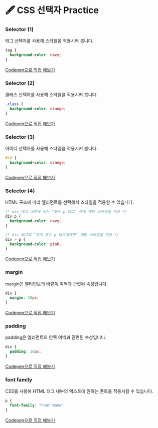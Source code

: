 # 🖋  CSS 선택자 Practice

### Selector (1)

태그 선택자를 사용해 스타일을 적용시켜 봅니다.

```css
tag {
  background-color: navy;
}
```

[Codepen으로 직접 해보기](https://codepen.io/vanillacoding/pen/LYOpxOO)

### Selector (2)

클래스 선택자를 사용해 스타일을 적용시켜 봅니다.

```css
.class {
  background-color: orange;
}
```

[Codepen으로 직접 해보기](https://codepen.io/vanillacoding/pen/mdqeRpG?editors=1100)

### Selector (3)

아이디 선택자를 사용해 스타일을 적용시켜 봅니다.

```css
#id {
  background-color: orange;
}
```

[Codepen으로 직접 해보기](https://codepen.io/vanillacoding/pen/jOabyZO?editors=1100)

### Selector (4)

HTML 구조에 따라 엘리먼트를 선택해서 스타일을 적용할 수 있습니다.

```css
/* div 태그 내부에 있는 "모든 p 태그" 에게 해당 스타일을 적용 */
div p {
  background-color: navy;
}

/* div 태그의 "직계 후손 p 태그에게만" 해당 스타일을 적용 */
div > p {
  background-color: pink;
}
```

[Codepen으로 직접 해보기](https://codepen.io/vanillacoding/pen/LYOpxQO?editors=1100)



### margin

margin은 엘리먼트의 바깥쪽 여백과 관련된 속성입니다.

```css
div {
  margin: 10px;
}
```

[Codepen으로 직접 해보기](https://codepen.io/vanillacoding/pen/WNXQRMV?editors=1100)

### padding

padding은 엘리먼트의 안쪽 여백과 관련된 속성입니다.

```css
div {
  padding: 10px;
}
```

[Codepen으로 직접 해보기](https://codepen.io/vanillacoding/pen/abVvpYw)



### font family

CSS를 사용해 HTML 태그 내부의 텍스트에 원하는 폰트를 적용시킬 수 있습니다.

```css
p {
  font-family: "Font Name"
}
```

[Codepen으로 직접 해보기](https://codepen.io/vanillacoding/pen/OJOyWvq?editors=1100)
